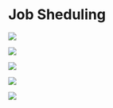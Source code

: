 # Job Sheduling

![](https://user-images.githubusercontent.com/80513292/119030157-7f0a5e00-b9e4-11eb-964c-753920d9a0d5.jpg)

![](https://user-images.githubusercontent.com/80513292/119030174-83367b80-b9e4-11eb-99fd-c75f06b5b4fc.jpg)

![](https://user-images.githubusercontent.com/80513292/119030196-892c5c80-b9e4-11eb-9ee2-dc961951e9cd.jpg)

![](https://user-images.githubusercontent.com/80513292/119030205-8c274d00-b9e4-11eb-9863-ec37370c474e.jpg)

![](https://user-images.githubusercontent.com/80513292/119030227-92b5c480-b9e4-11eb-8729-53da6e8f45ec.jpg)